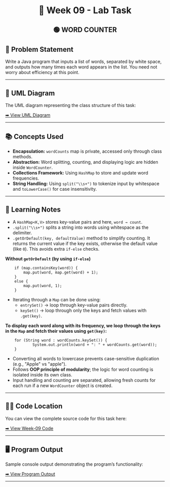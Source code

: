 <h1 align="center">📄 Week 09 - Lab Task</h1>

<h2 align="center">🟢 WORD COUNTER </h2>

## 📌 Problem Statement

Write a Java program that inputs a list of words, separated by white
space, and outputs how many times each word appears in the list. You
need not worry about efficiency at this point.

--- 

## 🧩 UML Diagram

The UML diagram representing the class structure of this task:

[➡ View UML Diagram](uml.png)

---

## 📚 Concepts Used

- **Encapsulation:** `wordCounts` map is private, accessed only through class methods.
- **Abstraction:** Word splitting, counting, and displaying logic are hidden inside `WordCounter`.
- **Collections Framework:** Using `HashMap` to store and update word frequencies.
- **String Handling:** Using `split("\\s+")` to tokenize input by whitespace and `toLowerCase()` for case insensitivity.

--- 

## 📝 Learning Notes

- A `HashMap<K,V>` stores key-value pairs and here, `word → count`.
- `.split("\\s+")` splits a string into words using whitespace as the delimiter.
- `.getOrDefault(key, defaultValue)` method to simplify counting. It returns the current value if the key exists, 
otherwise the default value (like `0`). This avoids extra `if-else` checks.

**Without `getOrDefault` (by using `if-else`)**
```  
    if (map.containsKey(word)) {
        map.put(word, map.get(word) + 1);
    } 
    else {
        map.put(word, 1);
    }
```

- Iterating through a `Map` can be done using:
    - `entrySet()` → loop through key-value pairs directly.
    - `keySet()` → loop through only the keys and fetch values with `.get(key)`.

**To display each word along with its frequency, we loop through the keys in the `Map` and fetch their values using `get(key)`:**

```
    for (String word : wordCounts.keySet()) {
            System.out.println(word + ": " + wordCounts.get(word));
    }
```

- Converting all words to lowercase prevents case-sensitive duplication (e.g., "Apple" vs "apple").
- Follows **OOP principle of modularity**; the logic for word counting is isolated inside its own class.
- Input handling and counting are separated, allowing fresh counts for each run if a new `WordCounter` object is created.

---

## 👨‍💻 Code Location

You can view the complete source code for this task here:

[➡ View Week-09 Code](code)

---

## 🖥️ Program Output

Sample console output demonstrating the program’s functionality:

[➡ View Program Output](output.png)

---
